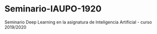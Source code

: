 # Seminario-IAUPO-1920
Seminario Deep Learning en la asignatura de Inteligencia Artificial - curso 2019/2020
